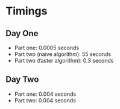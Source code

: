 # Timings

## Day One

* Part one: 0.0005 seconds
* Part two (naive algorithm): 55 seconds
* Part two (faster algorithm): 0.3 seconds

## Day Two

* Part one: 0.004 seconds
* Part two: 0.004 seconds
